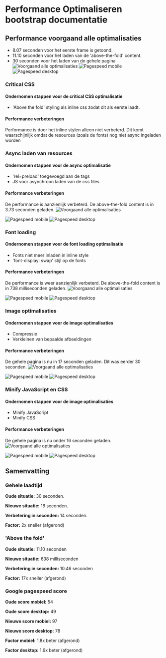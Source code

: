 # Performance Optimaliseren bootstrap documentatie

## Performance voorgaand alle optimalisaties
- 8.07 seconden voor het eerste frame is getoond.
- 11.10 seconden voor het laden van de 'above-the-fold' content.
- 30 seconden voor het laden van de gehele pagina
![Voorgaand alle optimalisaties](http://www.kager.io/uploads/minor/performance-matters/pm-all-before.png)
![Pagespeed mobile](http://www.kager.io/uploads/minor/performance-matters/pm-ps-mobile.png)
![Pagespeed desktop](http://www.kager.io/uploads/minor/performance-matters/pm-ps-desktop.png)

### Critical CSS

#### Ondernomen stappen voor de critical CSS optimalisatie
- 'Above the fold' styling als inline css zodat dit als eerste laadt.

#### Performance verbeteringen
Performance is door het inline stylen alleen niet verbeterd. Dit komt waarschijnlijk omdat de resources (zoals de fonts) nog niet async ingeladen worden


### Async laden van resources

#### Ondernomen stappen voor de async optimalisatie
- 'rel=preload' toegevoegd aan de <link> tags
- JS voor asynchroon laden van de css files

#### Performance verbeteringen
De performance is aanzienlijk verbeterd. De above-the-fold content is in 3.73 seconden geladen.
![Voorgaand alle optimalisaties](http://www.kager.io/uploads/minor/performance-matters/pm-async2.png)

![Pagespeed mobile](http://www.kager.io/uploads/minor/performance-matters/pm-ps-async-mobile2.png)
![Pagespeed desktop](http://www.kager.io/uploads/minor/performance-matters/pm-ps-async-desktop2.png)

### Font loading

#### Ondernomen stappen voor de font loading optimalisatie
- Fonts niet meer inladen in inline style
- 'font-display: swap' stijl op de fonts

#### Performance verbeteringen
De performance is weer aanzienlijk verbeterd. De above-the-fold content is in 738 milliseconden geladen.
![Voorgaand alle optimalisaties](http://www.kager.io/uploads/minor/performance-matters/pm-fonts.png)

![Pagespeed mobile](http://www.kager.io/uploads/minor/performance-matters/pm-ps-fonts-mobile2.png)
![Pagespeed desktop](http://www.kager.io/uploads/minor/performance-matters/pm-ps-fonts-desktop3.png)

### Image optimalisaties

#### Ondernomen stappen voor de image optimalisaties
- Compressie
- Verkleinen van bepaalde afbeeldingen

#### Performance verbeteringen
De gehele pagina is nu in 17 seconden geladen. Dit was eerder 30 seconden.
![Voorgaand alle optimalisaties](http://www.kager.io/uploads/minor/performance-matters/pm-images.png)

![Pagespeed mobile](http://www.kager.io/uploads/minor/performance-matters/pm-ps-images-mobile.png)
![Pagespeed desktop](http://www.kager.io/uploads/minor/performance-matters/pm-ps-images-desktop.png)

### Minify JavaScript en CSS

#### Ondernomen stappen voor de image optimalisaties
- Minify JavaScript
- Minify CSS

#### Performance verbeteringen
De gehele pagina is nu onder 16 seconden geladen.
![Voorgaand alle optimalisaties](http://www.kager.io/uploads/minor/performance-matters/pm-minify.png)

![Pagespeed mobile](http://www.kager.io/uploads/minor/performance-matters/pm-ps-minify-mobile2.png)
![Pagespeed desktop](http://www.kager.io/uploads/minor/performance-matters/pm-ps-minify-desktop.png)


## Samenvatting

### Gehele laadtijd
**Oude situatie:** 30 seconden.

**Nieuwe situatie:** 16 seconden.

**Verbetering in seconden:** 14 seconden.

**Factor:** 2x sneller (afgerond)

### 'Above the fold'
**Oude situatie:** 11.10 seconden

**Nieuwe situatie:** 638 milliseconden

**Verbetering in seconden:** 10.46 seconden

**Factor:** 17x sneller (afgerond)

### Google pagespeed score

**Oude score mobiel:** 54

**Oude score desktop:** 49

**Nieuwe score mobiel:** 97

**Nieuwe score desktop:** 78

**Factor mobiel:** 1.8x beter (afgerond)

**Factor desktop:** 1.6x beter (afgerond)
